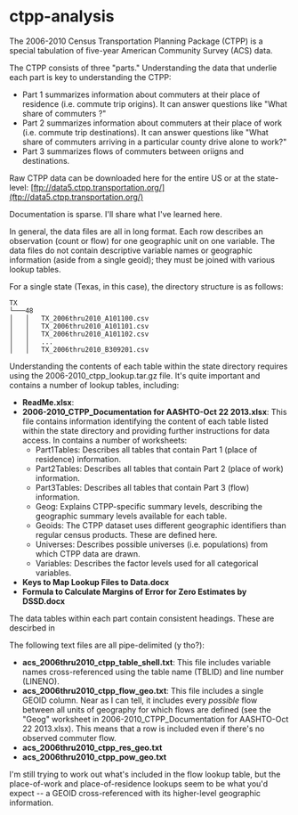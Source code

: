 # ctpp-analysis

The 2006-2010 Census Transportation Planning Package (CTPP) is a special tabulation of five-year American Community Survey (ACS) data. 

The CTPP consists of three "parts." Understanding the data that underlie each part is key to understanding the CTPP: 
* Part 1 summarizes information about commuters at their place of residence (i.e. commute trip origins). It can answer questions like "What share of commuters ?"
* Part 2 summarizes information about commuters at their place of work (i.e. commute trip destinations). It can answer questions like "What share of commuters arriving in a particular county drive alone to work?"
* Part 3 summarizes flows of commuters between oriigns and destinations. 

Raw CTPP data can be downloaded here for the entire US or at the state-level: [ftp://data5.ctpp.transportation.org/](ftp://data5.ctpp.transportation.org/)

Documentation is sparse. I'll share what I've learned here. 

In general, the data files are all in long format. Each row describes an observation (count or flow) for one geographic unit on one variable. The data files do not contain descriptive variable names or geographic information (aside from a single geoid); they must be joined with various lookup tables.

For a single state (Texas, in this case), the directory structure is as follows:

```
TX
└───48
│   │   TX_2006thru2010_A101100.csv
│   │   TX_2006thru2010_A101101.csv
│   │   TX_2006thru2010_A101102.csv
│   │   ...
│   │   TX_2006thru2010_B309201.csv

```

Understanding the contents of each table within the state directory requires using the 2006-2010_ctpp_lookup.tar.gz file. It's quite important and contains a number of lookup tables, including:
* **ReadMe.xlsx**: 
* **2006-2010_CTPP_Documentation for AASHTO-Oct 22 2013.xlsx**: This file contains information identifying the content of each table listed within the state directory and providing further instructions for data access. In contains a number of worksheets:
  * Part1Tables: Describes all tables that contain Part 1 (place of residence) information.
  * Part2Tables: Describes all tables that contain Part 2 (place of work) information. 
  * Part3Tables: Describes all tables that contain Part 3 (flow) information.
  * Geog: Explains CTPP-specific summary levels, describing the geographic summary levels available for each table.
  * Geoids: The CTPP dataset uses different geographic identifiers than regular census products. These are defined here.
  * Universes: Describes possible universes (i.e. populations) from which CTPP data are drawn.
  * Variables: Describes the factor levels used for all categorical variables.
* **Keys to Map Lookup Files to Data.docx**
* **Formula to Calculate Margins of Error for Zero Estimates by DSSD.docx**

The data tables within each part contain consistent headings. These are descirbed in 

The following text files are all pipe-delimited (y tho?):

* **acs_2006thru2010_ctpp_table_shell.txt**: This file includes variable names cross-referenced using the table name (TBLID) and line number (LINENO).
* **acs_2006thru2010_ctpp_flow_geo.txt**: This file includes a single GEOID column. Near as I can tell, it includes every *possible* flow between all units of geography for which flows are defined  (see the "Geog" worksheet in 2006-2010_CTPP_Documentation for AASHTO-Oct 22 2013.xlsx). This means that a row is included even if there's no observed commuter flow.
* **acs_2006thru2010_ctpp_res_geo.txt**
* **acs_2006thru2010_ctpp_pow_geo.txt**

I'm still trying to work out what's included in the flow lookup table, but the place-of-work and place-of-residence lookups seem to be what you'd expect -- a GEOID cross-referenced with its higher-level geographic information. 



